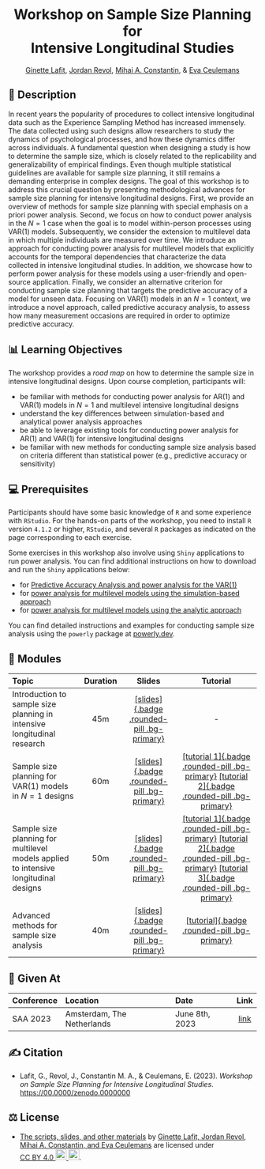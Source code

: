 <!-- Repository title. -->
<h1 align="center">
    Workshop on Sample Size Planning for
    <br>
    Intensive Longitudinal Studies
</h1>

<!-- Authors. -->
<p align="center">
    <a href="presenters/ginette-lafit.md">Ginette Lafit</a>,
    <a href="presenters/jordan-revol.md">Jordan Revol</a>,
    <a href="presenters/mihai-constantin.md">Mihai A. Constantin</a>, &
    <a href="presenters/eva-ceulemans.md">Eva Ceulemans</a>
</p>

## 📝 Description

In recent years the popularity of procedures to collect intensive longitudinal
data such as the Experience Sampling Method has increased immensely. The data
collected using such designs allow researchers to study the dynamics of
psychological processes, and how these dynamics differ across individuals. A
fundamental question when designing a study is how to determine the sample size,
which is closely related to the replicability and generalizability of empirical
findings. Even though multiple statistical guidelines are available for sample
size planning, it still remains a demanding enterprise in complex designs. The
goal of this workshop is to address this crucial question by presenting
methodological advances for sample size planning for intensive longitudinal
designs. First, we provide an overview of methods for sample size planning with
special emphasis on a priori power analysis. Second, we focus on how to conduct
power analysis in the $N = 1$ case when the goal is to model within-person
processes using $\text{VAR}(1)$ models. Subsequently, we consider the extension
to multilevel data in which multiple individuals are measured over time. We
introduce an approach for conducting power analysis for multilevel models that
explicitly accounts for the temporal dependencies that characterize the data
collected in intensive longitudinal studies. In addition, we showcase how to
perform power analysis for these models using a user-friendly and open-source
application. Finally, we consider an alternative criterion for conducting sample
size planning that targets the predictive accuracy of a model for unseen data.
Focusing on $\text{VAR}(1)$ models in an $N = 1$ context, we introduce a novel
approach, called predictive accuracy analysis, to assess how many measurement
occasions are required in order to optimize predictive accuracy.

## 📊 Learning Objectives

The workshop provides a *road map* on how to determine the sample size in
intensive longitudinal designs. Upon course completion, participants will:

- be familiar with methods for conducting power analysis for $\text{AR}(1)$ and
  $\text{VAR}(1)$ models in $N = 1$ and multilevel intensive longitudinal
  designs
- understand the key differences between simulation-based and analytical power
  analysis approaches
- be able to leverage existing tools for conducting power analysis for
  $\text{AR}(1)$ and $\text{VAR}(1)$ for intensive longitudinal designs
- be familiar with new methods for conducting sample size analysis based on
  criteria different than statistical power (e.g., predictive accuracy or
  sensitivity)

## 💻 Prerequisites

Participants should have some basic knowledge of `R` and some experience with
`RStudio`. For the hands-on parts of the workshop, you need to install `R`
version `4.1.2` or higher, `RStudio`, and several `R` packages as indicated on
the page corresponding to each exercise.

Some exercises in this workshop also involve using `Shiny` applications to run
power analysis. You can find additional instructions on how to download and run
the `Shiny` applications below:

- for [Predictive Accuracy Analysis and power analysis for the $\text{VAR}(1)$][1]
- for [power analysis for multilevel models using the simulation-based approach][2]
- for [power analysis for multilevel models using the analytic approach][3]

You can find detailed instructions and examples for conducting sample size
analysis using the `powerly` package at [powerly.dev](https://powerly.dev/).

## 📂 Modules

| Topic                                                                                | Duration |                             Slides                             |                                                                                             Tutorial                                                                                              |
| :----------------------------------------------------------------------------------- | :------: | :------------------------------------------------------------: | :-----------------------------------------------------------------------------------------------------------------------------------------------------------------------------------------------: |
| Introduction to sample size planning in intensive longitudinal research              |   45m    | [[slides]{.badge .rounded-pill .bg-primary}][slides-intensive] |                                                                                                 -                                                                                                 |
| Sample size planning for $\text{VAR}(1)$ models in $N = 1$ designs                   |   60m    | [[slides]{.badge .rounded-pill .bg-primary}][slides-intensive] |                                 [[tutorial 1]{.badge .rounded-pill .bg-primary}][ex-n-1-power] [[tutorial 2]{.badge .rounded-pill .bg-primary}][ex-n-1-solutions]                                 |
| Sample size planning for multilevel models applied to intensive longitudinal designs |   50m    | [[slides]{.badge .rounded-pill .bg-primary}][slides-intensive] | [[tutorial 1]{.badge .rounded-pill .bg-primary}][ex-ml-estimation] [[tutorial 2]{.badge .rounded-pill .bg-primary}][ex-ml-interaction] [[tutorial 3]{.badge .rounded-pill .bg-primary}][ex-ml-ar] |
| Advanced methods for sample size analysis                                            |   40m    | [[slides]{.badge .rounded-pill .bg-primary}][slides-advanced]  |                                                                    [[tutorial]{.badge .rounded-pill .bg-primary}][ex-powerly]                                                                     |

## 📍 Given At

| Conference | Location                   | Date           |                                                 Link                                                  |
| :--------- | :------------------------- | :------------- | :---------------------------------------------------------------------------------------------------: |
| SAA 2023   | Amsterdam, The Netherlands | June 8th, 2023 | [<span class="badge rounded-pill bg-success">link</span>](https://www.saa2023.nl/amsterdam/workshops) |

## ✍️ Citation

- Lafit, G., Revol, J., Constantin M. A., & Ceulemans, E. (2023). *Workshop on
  Sample Size Planning for Intensive Longitudinal Studies*.
  https://00.0000/zenodo.0000000

## ⚖️ License

- <p class="license-cc" xmlns:cc="https://creativecommons.org/ns#" xmlns:dct="https://purl.org/dc/terms/"><a property="dct:title" rel="cc:attributionURL" href="https://github.com/mihaiconstantin/sample-size-workshop">The scripts, slides, and other materials</a> by <a rel="cc:attributionURL dct:creator" property="cc:attributionName" href="https://github.com/mihaiconstantin/sample-size-workshop#citation">Ginette Lafit, Jordan Revol, Mihai A. Constantin, and Eva Ceulemans</a> are licensed under <a href="https://creativecommons.org/licenses/by/4.0/?ref=chooser-v1" target="_blank" rel="license noopener noreferrer" style="display:inline-block;">CC BY 4.0 <img style="height:22px!important" src="https://mirrors.creativecommons.org/presskit/icons/cc.svg?ref=chooser-v1"> <img style="height:22px!important" src="https://mirrors.creativecommons.org/presskit/icons/by.svg?ref=chooser-v1"></a>.</p>

<!-- Reference links. -->
[1]: https://gitlab.kuleuven.be/ppw-okpiv/researchers/u0148925/shinyapp-paa_var_n1
[2]: https://github.com/ginettelafit/PowerAnalysisIL
[3]: https://gitlab.kuleuven.be/ppw-okpiv/researchers/u0119584/ApproxPowerIL

<!-- Slide links. -->
[slides-intensive]: slides/slides.md
[slides-advanced]: slides/slides.md

<!-- Exercise links Jordan. -->
[ex-n-1-power]: exercises/power-simulation-n-1-intensive-designs.Rmd
[ex-n-1-solutions]: exercises/sample-size-solutions-n-1-intensive-designs.Rmd

<!-- Exercise links Ginette. -->
[ex-ml-estimation]: exercises/estimation-multilevel-leuven-clinical-data.Rmd
[ex-ml-interaction]: exercises/power-multilevel-cross-level-interaction-intensive-designs.Rmd
[ex-ml-ar]: exercises/power-multilevel-ar-intensive-designs.Rmd

<!-- Myself. -->
[ex-powerly]: exercises/sample-size-analysis-powerly.qmd
